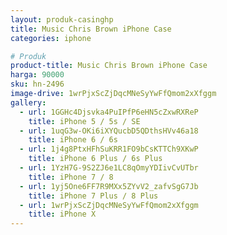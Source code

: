 ```yaml
---
layout: produk-casinghp
title: Music Chris Brown iPhone Case
categories: iphone

# Produk
product-title: Music Chris Brown iPhone Case
harga: 90000
sku: hn-2496
image-drive: 1wrPjxScZjDqcMNeSyYwFfQmom2xXfggm
gallery:
  - url: 1GGHc4Djsvka4PuIPfP6eHN5cZxwRXReP
    title: iPhone 5 / 5s / SE
  - url: 1uqG3w-OKi6iXYQucbD5QDthsHVv46a18
    title: iPhone 6 / 6s
  - url: 1j4g8PtxHFhSuKRR1FO9bCsKTTCh9XKwP
    title: iPhone 6 Plus / 6s Plus
  - url: 1YzH7G-9S2ZJ6e1LC8qOmyYDIivCvUTbr
    title: iPhone 7 / 8
  - url: 1yj5One6FF7R9MXx5ZYvV2_zafvSgG7Jb
    title: iPhone 7 Plus / 8 Plus
  - url: 1wrPjxScZjDqcMNeSyYwFfQmom2xXfggm
    title: iPhone X
---
```

